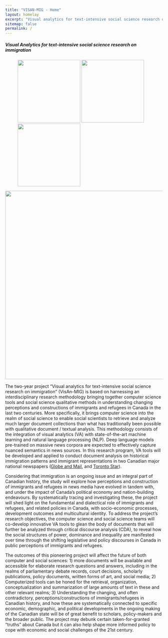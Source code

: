 ```yaml
---
title: "VISAN-MIG - Home"
layout: homelay
excerpt: "Visual analytics for text-intensive social science research on immigration"
sitemap: false
permalink: /
---
```


##### **Vis**ual **An**alytics for text-intensive social science research on im**mig**ration

<figure class="fourth">
  <img src="{{ site.url }}{{ site.baseurl }}/images/logopic/Logo_DAL.png" style="width: 200px">
  <img src="{{ site.url }}{{ site.baseurl }}/images/logopic/Logo_SMU.png" style="width: 200px">
  <img src="{{ site.url }}{{ site.baseurl }}/images/logopic/Logo_NewFrontiers.png" style="width: 200px">
</figure>

<img src="{{ site.url }}{{ site.baseurl }}/images/logopic/logo_sshrc.jpg" style="width: 600px">

The two-year project “Visual analytics for text-intensive social science research on immigration” (VisAn-MIG) is based on harnessing an interdisciplinary research methodology bringing together computer science tools and social science qualitative methods in understanding changing perceptions and constructions of immigrants and refugees in Canada in the last two centuries. More specifically, it brings computer science into the realm of social science to enable social scientists to retrieve and analyze much larger document collections than what has traditionally been possible with qualitative document / textual analysis. This methodology consists of the integration of visual analytics (VA) with state-of-the-art machine learning and natural language processing (NLP). Deep language models pre-trained on massive news corpora are expected to effectively capture nuanced semantics in news sources. In this research program, VA tools will be developed and applied to conduct document analysis on historical immigration patterns and immigrant representations in two Canadian major national newspapers ([Globe and Mail](https://www.theglobeandmail.com/), and [Toronto Star](https://www.thestar.com/)). 

Considering that immigration is an ongoing issue and an integral part of Canadian history, the study will explore how perceptions and construction of immigrants and refugees in news media have evolved in tandem with, and under the impact of Canada’s political economy and nation-building endeavours. By systematically tracing and investigating these, the project will shed light on the fundamental and dialectical role of immigrants and refugees, and related policies in Canada, with socio-economic processes, development outcomes and multicultural identity. To address the project’s research objectives, the computer science and social science teams will co-develop innovative VA tools to glean the body of documents that will further be analyzed through  critical discourse analysis (CDA), to reveal how the social structures of power, dominance and inequality are manifested over time through the shifting legislative and policy discourses in Canada in public perceptions of immigrants and refugees. 

The outcomes of this pioneering project will affect the future of both computer and social sciences: 1) more documents will be available and accessible for elaborate research questions and answers, including  in the realms of parliamentary debate records, court decisions, scholarly publications, policy documents, written forms of art, and social media; 2) Computerized tools can be honed for the retrieval, organization, conceptualization and summarization of large amounts of text in these and other relevant realms; 3) Understanding the changing, and often contradictory, perceptions/constructions of immigrants/refugees in Canadian history, and how these are systematically connected to specific economic, demographic, and political developments in the ongoing making of the Canadian state will be of great benefit to scholars, policy-makers and the broader public. The project may debunk certain taken-for-granted “truths” about Canada but it can also help shape more informed policy to cope with economic and social challenges of the 21st century.
